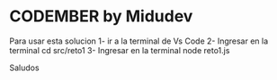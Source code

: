 # CODEMBER by Midudev

Para usar esta solucion 
1- ir a la terminal de Vs Code
2- Ingresar en la terminal cd src/reto1 
3- Ingresar en la terminal node reto1.js

Saludos